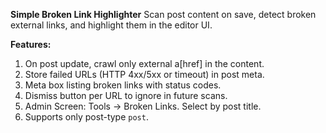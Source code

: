 **Simple Broken Link Highlighter**
Scan post content on save, detect broken external links, and highlight them in the editor UI.

**Features:**
1. On post update, crawl only external a[href] in the content.
2. Store failed URLs (HTTP 4xx/5xx or timeout) in post meta.
3. Meta box listing broken links with status codes.
4. Dismiss button per URL to ignore in future scans.
5. Admin Screen: Tools → Broken Links.
     Select by post title.
6. Supports only post-type `post`.


